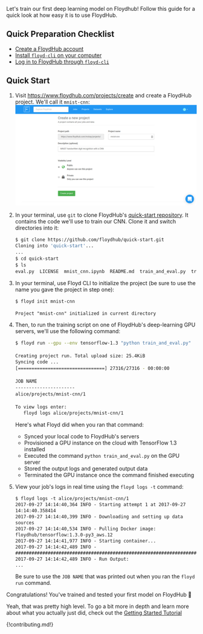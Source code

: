 Let's train our first deep learning model on Floydhub! Follow this guide for a
quick look at how easy it is to use FloydHub.

## Quick Preparation Checklist
- [Create a FloydHub account](https://www.floydhub.com/login)
- [Install `floyd-cli` on your computer](../guides/basics/install.md)
- [Log in to FloydHub through `floyd-cli`](../guides/basics/login.md)

## Quick Start

1. Visit https://www.floydhub.com/projects/create and create a FloydHub
    project. We'll call it `mnist-cnn`:
    ![create jupyter notebook](../img/create_project.jpg)

2. In your terminal, use `git` to clone FloydHub's
    [quick-start repository](https://github.com/floydhub/quick-start). It
    contains the code we'll use to train our CNN. Clone it and switch
    directories into it:

    ```bash
    $ git clone https://github.com/floydhub/quick-start.git
    Cloning into 'quick-start'...
    ...
    $ cd quick-start
    $ ls
    eval.py  LICENSE  mnist_cnn.ipynb  README.md  train_and_eval.py  train.py
    ```

3. In your terminal, use Floyd CLI to initialize the project (be sure to use
   the name you gave the project in step one):

    ```
    $ floyd init mnist-cnn

    Project "mnist-cnn" initialized in current directory
    ```

4. Then, to run the training script on one of  FloydHub's deep-learning GPU
    servers, we'll use the following command:

    ```bash
    $ floyd run --gpu --env tensorflow-1.3 "python train_and_eval.py"

    Creating project run. Total upload size: 25.4KiB
    Syncing code ...
    [================================] 27316/27316 - 00:00:00

    JOB NAME
    ----------------------
    alice/projects/mnist-cnn/1

    To view logs enter:
       floyd logs alice/projects/mnist-cnn/1
    ```

    Here's what Floyd did when you ran that command:

    - Synced your local code to FloydHub's servers
    - Provisioned a GPU instance on the cloud with TensorFlow 1.3 installed
    - Executed the command `python train_and_eval.py` on the GPU server
    - Stored the output logs and generated output data
    - Terminated the GPU instance once the command finished executing

5. View your job's logs in real time using the `floyd logs -t` command:

    ```
    $ floyd logs -t alice/projects/mnist-cnn/1
    2017-09-27 14:14:40,364 INFO - Starting attempt 1 at 2017-09-27 14:14:40.358414
    2017-09-27 14:14:40,399 INFO - Downloading and setting up data sources
    2017-09-27 14:14:40,534 INFO - Pulling Docker image: floydhub/tensorflow:1.3.0-py3_aws.12
    2017-09-27 14:14:41,977 INFO - Starting container...
    2017-09-27 14:14:42,489 INFO -
    ################################################################################
    2017-09-27 14:14:42,489 INFO - Run Output:
    ...
    ```

    Be sure to use the `JOB NAME` that was printed out when you ran the
    `floyd run` command.

Congratulations! You've trained and tested your first model on FloydHub 🎉

Yeah, that was pretty high level. To go a bit more in depth and learn more
about what you actually just did, check out the [Getting Started
Tutorial](get_started)

{!contributing.md!}
